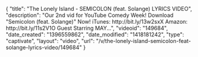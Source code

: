 {
    "title": "The Lonely Island - SEMICOLON (feat. Solange) LYRICS VIDEO",
    "description": "Our 2nd vid for YouTube Comedy Week! Download \"Semicolon (feat. Solange)\" Now! iTunes: http:\/\/bit.ly\/13w2sxX Amazon: http:\/\/bit.ly\/11s2V1O Guest Starring MAY...",
    "videoid": "149684",
    "date_created": "1396559862",
    "date_modified": "1418181242",
    "type": "captivate",
    "layout": "video",
    "url": "\/v\/the-lonely-island-semicolon-feat-solange-lyrics-video\/149684"
}